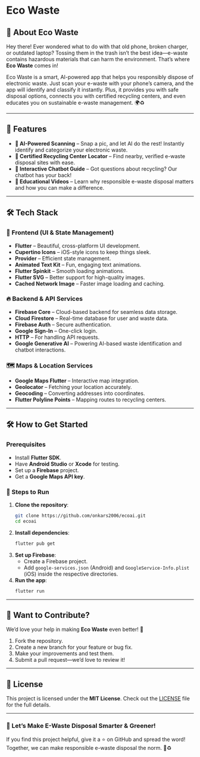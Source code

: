 # Eco Waste

## 🌱 About Eco Waste
Hey there! Ever wondered what to do with that old phone, broken charger, or outdated laptop? Tossing them in the trash isn’t the best idea—e-waste contains hazardous materials that can harm the environment. That’s where **Eco Waste** comes in! 

Eco Waste is a smart, AI-powered app that helps you responsibly dispose of electronic waste. Just scan your e-waste with your phone’s camera, and the app will identify and classify it instantly. Plus, it provides you with safe disposal options, connects you with certified recycling centers, and even educates you on sustainable e-waste management. 🌍♻️

---

## 🚀 Features
- **📸 AI-Powered Scanning** – Snap a pic, and let AI do the rest! Instantly identify and categorize your electronic waste.
- **📍 Certified Recycling Center Locator** – Find nearby, verified e-waste disposal sites with ease.
- **💬 Interactive Chatbot Guide** – Got questions about recycling? Our chatbot has your back!
- **🎥 Educational Videos** – Learn why responsible e-waste disposal matters and how you can make a difference.

---

## 🛠️ Tech Stack

### 🎨 Frontend (UI & State Management)
- **Flutter** – Beautiful, cross-platform UI development.
- **Cupertino Icons** – iOS-style icons to keep things sleek.
- **Provider** – Efficient state management.
- **Animated Text Kit** – Fun, engaging text animations.
- **Flutter Spinkit** – Smooth loading animations.
- **Flutter SVG** – Better support for high-quality images.
- **Cached Network Image** – Faster image loading and caching.

### 🔥 Backend & API Services
- **Firebase Core** – Cloud-based backend for seamless data storage.
- **Cloud Firestore** – Real-time database for user and waste data.
- **Firebase Auth** – Secure authentication.
- **Google Sign-In** – One-click login.
- **HTTP** – For handling API requests.
- **Google Generative AI** – Powering AI-based waste identification and chatbot interactions.

### 🗺️ Maps & Location Services
- **Google Maps Flutter** – Interactive map integration.
- **Geolocator** – Fetching your location accurately.
- **Geocoding** – Converting addresses into coordinates.
- **Flutter Polyline Points** – Mapping routes to recycling centers.

---

## 🛠️ How to Get Started
### Prerequisites
- Install **Flutter SDK**.
- Have **Android Studio** or **Xcode** for testing.
- Set up a **Firebase** project.
- Get a **Google Maps API key**.

### 📌 Steps to Run
1. **Clone the repository**:
   ```sh
   git clone https://github.com/onkars2006/ecoai.git
   cd ecoai
   ```
2. **Install dependencies**:
   ```sh
   flutter pub get
   ```
3. **Set up Firebase**:
   - Create a Firebase project.
   - Add `google-services.json` (Android) and `GoogleService-Info.plist` (iOS) inside the respective directories.
4. **Run the app**:
   ```sh
   flutter run
   ```

---

## 🤝 Want to Contribute?
We’d love your help in making **Eco Waste** even better! 🚀
1. Fork the repository.
2. Create a new branch for your feature or bug fix.
3. Make your improvements and test them.
4. Submit a pull request—we’d love to review it!

---

## 📜 License
This project is licensed under the **MIT License**. Check out the [LICENSE](LICENSE) file for the full details.

---

### 🌟 Let’s Make E-Waste Disposal Smarter & Greener!
If you find this project helpful, give it a ⭐ on GitHub and spread the word! Together, we can make responsible e-waste disposal the norm. 🌿♻️
